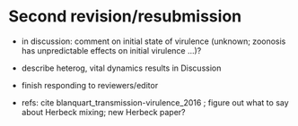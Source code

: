 # Second revision/resubmission

- in discussion: comment on initial state of virulence (unknown; zoonosis has unpredictable effects on initial virulence ...)?

- describe heterog, vital dynamics results in Discussion
- finish responding to reviewers/editor

- refs: cite blanquart_transmission-virulence_2016 ; figure out what to say about Herbeck mixing; new Herbeck paper?

